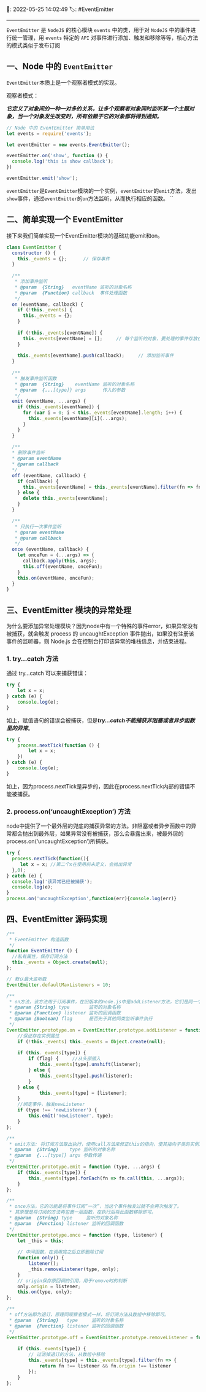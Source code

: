📆: 2022-05-25 14:02:49
🏷: #EventEmitter 
***

`EventEmitter` 是 `NodeJS` 的核心模块 `events` 中的类，用于对 `NodeJS` 中的事件进行统一管理，用 `events` 特定的 `API` 对事件进行添加、触发和移除等等，核心方法的模式类似于发布订阅

## 一、Node 中的 `EventEmitter`

`EventEmitter`本质上是一个观察者模式的实现。

观察者模式：

***它定义了对象间的一种一对多的关系，让多个观察者对象同时监听某一个主题对象，当一个对象发生改变时，所有依赖于它的对象都将得到通知。***

```javascript
// Node 中的 EventEmitter 简单用法
let events = require('events');

let eventEmitter = new events.EventEmitter();

eventEmitter.on('show', function () {
  console.log('this is show callback');
})

eventEmitter.emit('show');
```

`eventEmitter`是`EventEmitter`模块的一个实例，`eventEmitter`的`emit`方法，发出`show`事件，通过`eventEmitter`的`on`方法监听，从而执行相应的函数。
``

## 二、简单实现一个 EventEmitter

接下来我们简单实现一个EventEmitter模块的基础功能emit和on。

```javascript
class EventEmitter {
  constructor () {
    this._events = {};      // 保存事件
  }
  
  /**
   * 添加事件监听
   * @param  {String}   eventName 监听的对象名称
   * @param  {Function} callback  事件处理函数
   */
  on (eventName, callback) {
    if (!this._events) {
      this._events = {};
    }
    
    if (!this._events[eventName]) {
      this._events[eventName] = [];     // 每个监听的对象，要处理的事件存放在一个数组里
    }
    
    this._events[eventName].push(callback);     // 添加监听事件
  }
  
  /**
   * 触发事件监听函数
   * @param  {String}    eventName 监听的对象名称
   * @param  {...[type]} args      传入的参数
   */
  emit (eventName, ...args) {
    if (this._events[eventName]) {
      for (var i = 0; i < this._events[eventName].length; i++) {
        this._events[eventName][i](...args);
      }
    }
  } 
  
  /**
  * 删除事件监听
  * @param eventName
  * @param callback
  */
  off (eventName, callback) {
    if (callback) {
      this._events[eventName] = this._events[eventName].filter(fn => fn !== callback);
    } else {
      delete this._events[eventName];
    }
  }

  /**
   * 只执行一次事件监听
   * @param eventName
   * @param callback
   */
  once (eventName, callback) {
    let onceFun = (...args) => {
      callback.apply(this, args);
      this.off(eventName, onceFun);
    }
    this.on(eventName, onceFun);
  }
}
```

## 三、EventEmitter 模块的异常处理

为什么要添加异常处理模块？因为node中有一个特殊的事件error，如果异常没有被捕获，就会触发 process 的 uncaughtException 事件抛出，如果没有注册该事件的监听器，则 Node.js 会在控制台打印该异常的堆栈信息，并结束进程。

### 1. try…catch 方法

通过 try…catch 可以来捕获错误：

```javascript
try {
    let x = x;
} catch (e) {
    console.log(e);
}
```

如上，赋值语句的错误会被捕获，但是***try…catch不能捕获非阻塞或者异步函数里的异常***。

```javascript
try {
    process.nextTick(function () {
        let x = x;
    })
} catch (e) {
    console.log(e);
}
```

如上，因为process.nextTick是异步的，因此在process.nextTick内部的错误不能被捕获。

### 2. process.on(‘uncaughtException’) 方法

node中提供了一个最外层的兜底的捕获异常的方法。非阻塞或者异步函数中的异常都会抛出到最外层，如果异常没有被捕获，那么会暴露出来，被最外层的process.on(‘uncaughtException’)所捕获。

```javascript
try {
  process.nextTick(function(){
     let x = x; //第二个x在使用前未定义，会抛出异常
  },0);
} catch (e) {
  console.log('该异常已经被捕获');
  console.log(e);
}
process.on('uncaughtException',function(err){console.log(err)}
```

## 四、EventEmitter 源码实现

```javascript
/**
 * EventEmitter 构造函数
 */
function EventEmitter () {
  //私有属性，保存订阅方法
  this._events = Object.create(null);
};

// 默认最大监听数
EventEmitter.defaultMaxListeners = 10;

/**
 * on方法，该方法用于订阅事件，在旧版本的node.js中是addListener方法，它们是同一个函数
 * @param {String} type       监听的对象名称
 * @param {Function} listener 监听的回调函数
 * @param {Boolean} flag      是否先于其他同类监听事件执行
 */
EventEmitter.prototype.on = EventEmitter.prototype.addListener = function (type, listener, flag) {
    //保证存在实例属性
    if (!this._events) this._events = Object.create(null);
 
    if (this._events[type]) {
        if (flag) {     //从头部插入
            this._events[type].unshift(listener);
        } else {
            this._events[type].push(listener);
        }
    } else {
            this._events[type] = [listener];
    }
	//绑定事件，触发newListener
    if (type !== 'newListener') {
        this.emit('newListener', type);
    }
};

/**
 * emit方法: 将订阅方法取出执行，使用call方法来修正this的指向，使其指向子类的实例。
 * @param  {String}    type 监听的对象名称
 * @param  {...[type]} args 参数传递
 */
EventEmitter.prototype.emit = function (type, ...args) {
    if (this._events[type]) {
        this._events[type].forEach(fn => fn.call(this, ...args));
    }
};

/**
 * once方法，它的功能是将事件订阅“一次”，当这个事件触发过就不会再次触发了。
 * 其原理是将订阅的方法再包裹一层函数，在执行后将此函数移除即可。
 * @param  {String} type     监听的对象名称
 * @param  {Function} listener 监听的回调函数
 */
EventEmitter.prototype.once = function (type, listener) {
    let _this = this;
 
    // 中间函数，在调用完之后立即删除订阅
    function only() {
        listener();
        _this.removeListener(type, only);
    }
    // origin保存原回调的引用，用于remove时的判断
    only.origin = listener;
    this.on(type, only);
};

/**
 * off方法即为退订，原理同观察者模式一样，将订阅方法从数组中移除即可。
 * @param  {String}   type     监听的对象名称
 * @param  {Function} listener 监听的回调函数
 */
EventEmitter.prototype.off = EventEmitter.prototype.removeListener = function (type, listener) {
 
    if (this._events[type]) {
        // 过滤掉退订的方法，从数组中移除
        this._events[type] = this._events[type].filter(fn => {
            return fn !== listener && fn.origin !== listener
        });
    }
};
```
